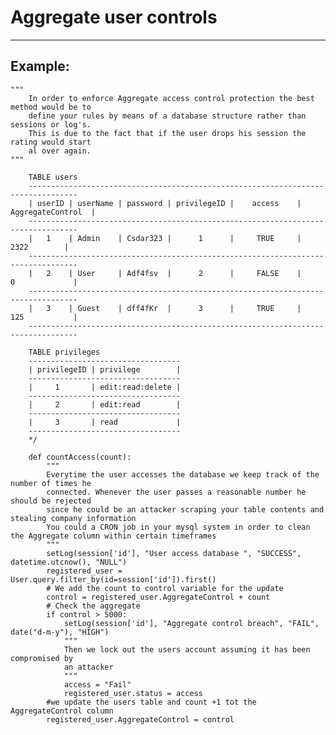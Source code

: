 # Aggregate user controls
-------

## Example:

 

    """
    	In order to enforce Aggregate access control protection the best method would be to
    	define your rules by means of a database structure rather than sessions or log's.
    	This is due to the fact that if the user drops his session the rating would start
    	al over again.
    """

    	TABLE users
    	---------------------------------------------------------------------------------   
    	| userID | userName | password | privilegeID |    access    | AggregateControl	|
    	---------------------------------------------------------------------------------  
    	|   1    | Admin    | Csdar323 |      1      |     TRUE     |		2322	    |
    	---------------------------------------------------------------------------------   
    	|   2    | User     | Adf4fsv  |      2      |     FALSE    |	  0             |
    	---------------------------------------------------------------------------------  
    	|   3    | Guest    | dff4fKr  |      3      |     TRUE     |	  125           |
    	---------------------------------------------------------------------------------

    	TABLE privileges
    	----------------------------------   
    	| privilegeID | privilege        |
    	----------------------------------
    	|     1       | edit:read:delete |
    	----------------------------------
    	|     2       | edit:read        |
    	----------------------------------
    	|     3       | read             |
    	----------------------------------
    	*/

    	def countAccess(count):
            """
            Everytime the user accesses the database we keep track of the number of times he
            connected. Whenever the user passes a reasonable number he should be rejected
            since he could be an attacker scraping your table contents and stealing company information
            You could a CRON job in your mysql system in order to clean the Aggregate column within certain timeframes
            """
            setLog(session['id'], "User access database ", "SUCCESS", datetime.utcnow(), "NULL")
            registered_user = User.query.filter_by(id=session['id']).first()
            # We add the count to control variable for the update
            control = registered_user.AggregateControl + count
            # Check the aggregate
            if control > 5000:
                setLog(session['id'], "Aggregate control breach", "FAIL", date("d-m-y"), "HIGH")
                """
                Then we lock out the users account assuming it has been compromised by
                an attacker
                """
                access = "Fail"
                registered_user.status = access
            #we update the users table and count +1 tot the AggregateControl column
            registered_user.AggregateControl = control
